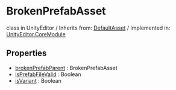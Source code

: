 # BrokenPrefabAsset
class in UnityEditor
 / Inherits from: <a href="https://docs.unity3d.com/6000.1/Documentation/ScriptReference/DefaultAsset.html">DefaultAsset</a> / Implemented in: <a href="https://docs.unity3d.com/6000.1/Documentation/ScriptReference/UnityEditor.CoreModule.html">UnityEditor.CoreModule</a>

## Properties
- <a href="https://docs.unity3d.com/6000.1/Documentation/ScriptReference/BrokenPrefabAsset-brokenPrefabParent.html">brokenPrefabParent</a> : BrokenPrefabAsset
- <a href="https://docs.unity3d.com/6000.1/Documentation/ScriptReference/BrokenPrefabAsset-isPrefabFileValid.html">isPrefabFileValid</a> : Boolean
- <a href="https://docs.unity3d.com/6000.1/Documentation/ScriptReference/BrokenPrefabAsset-isVariant.html">isVariant</a> : Boolean
